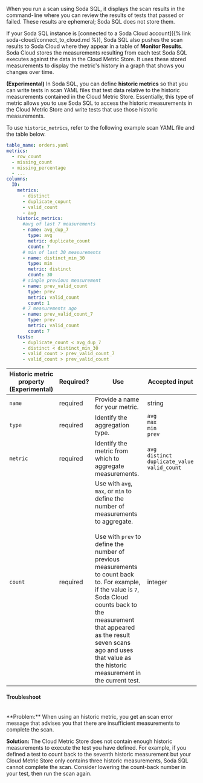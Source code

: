 When you run a scan using Soda SQL, it displays the scan results in the command-line where you can review the results of tests that passed or failed. These results are ephemeral; Soda SQL does not store them. 

If your Soda SQL instance is [connected to a Soda Cloud account]({% link soda-cloud/connect_to_cloud.md %}), Soda SQL also pushes the scan results to Soda Cloud where they appear in a table of **Monitor Results**. Soda Cloud stores the measurements resulting from each test Soda SQL executes against the data in the Cloud Metric Store. It uses these stored measurements to display the metric's history in a graph that shows you changes over time.

**(Experimental)** In Soda SQL, you can define **historic metrics** so that you can write tests in scan YAML files that test data relative to the historic measurements contained in the Cloud Metric Store. Essentially, this type of metric allows you to use Soda SQL to access the historic measurements in the Cloud Metric Store and write tests that use those historic measurements. 

To use `historic_metrics`, refer to the following example scan YAML file and the table below.

```yaml
table_name: orders.yaml
metrics:
  - row_count
  - missing_count
  - missing_percentage
  - ...
columns:
  ID:
    metrics:
      - distinct
      - duplicate_copunt
      - valid_count
      - avg
    historic_metrics:
      #avg of last 7 measurements
      - name: avg_dup_7
        type: avg
        metric: duplicate_count
        count: 7
      # min of last 30 measurements
      - name: distinct_min_30
        type: min
        metric: distinct
        count: 30
      # single previous measurement
      - name: prev_valid_count
        type: prev
        metric: valid_count
        count: 1
      # 7 measurements ago
      - name: prev_valid_count_7
        type: prev
        metric: valid_count
        count: 7
    tests:
      - duplicate_count < avg_dup_7
      - distinct < distinct_min_30
      - valid_count > prev_valid_count_7
      - valid_count > prev_valid_count
```

| Historic metric property <br /> (Experimental) | Required? | Use                                                 | Accepted input |
| ------------------------ | --------- |---------------------------------------------------- | ----------------|
| `name`                   | required  | Provide a name for your metric. | string        | 
| `type`                   | required  | Identify the aggregation type.                      | `avg` <br /> `max` <br /> `min` <br /> `prev` |
| `metric`                 | required  | Identify the metric from which to aggregate measurements. | `avg` <br /> `distinct` <br /> `duplicate_value` <br /> `valid_count` |
| `count`                  | required  | Use with `avg`, `max`, or `min` to define the number of measurements to aggregate. <br /> <br /> Use with `prev` to define the number of previous measurements to count back to. For example, if the value is `7`, Soda Cloud counts back to the measurement that appeared as the result seven scans ago and uses that value as the historic measurement in the current test.| integer |

#### Troubleshoot
<br />
**Problem:** When using an historic metric, you get an scan error message that advises you that there are insufficient measurements to complete the scan.

**Solution:** The Cloud Metric Store does not contain enough historic measurements to execute the test you have defined. For example, if you defined a test to count back to the seventh historic measurement but your Cloud Metric Store only contains three historic measurements, Soda SQL cannot complete the scan. Consider lowering the count-back number in your test, then run the scan again.